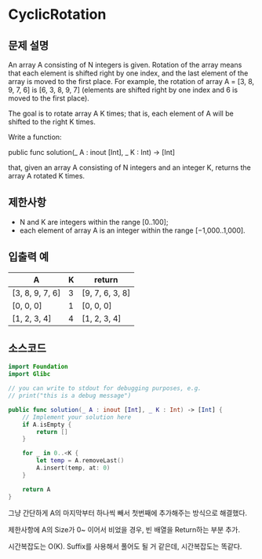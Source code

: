 # CyclicRotation

## 문제 설명
An array A consisting of N integers is given. Rotation of the array means that each element is shifted right by one index, and the last element of the array is moved to the first place. For example, the rotation of array A = [3, 8, 9, 7, 6] is [6, 3, 8, 9, 7] (elements are shifted right by one index and 6 is moved to the first place).

The goal is to rotate array A K times; that is, each element of A will be shifted to the right K times.

Write a function:

public func solution(_ A : inout [Int], _ K : Int) -> [Int]

that, given an array A consisting of N integers and an integer K, returns the array A rotated K times.

## 제한사항
 - N and K are integers within the range [0..100];
 - each element of array A is an integer within the range [−1,000..1,000].

## 입출력 예
| A             | K | return        |
|---------------|---|---------------|
|[3, 8, 9, 7, 6]| 3 |[9, 7, 6, 3, 8]|
|[0, 0, 0]      | 1 |[0, 0, 0]      |
|[1, 2, 3, 4]   | 4 |[1, 2, 3, 4]   |


## 소스코드
```Swift
import Foundation
import Glibc

// you can write to stdout for debugging purposes, e.g.
// print("this is a debug message")

public func solution(_ A : inout [Int], _ K : Int) -> [Int] {
    // Implement your solution here
    if A.isEmpty {
        return []
    }

    for _ in 0..<K {
        let temp = A.removeLast()
        A.insert(temp, at: 0)
    }

    return A
}
```
그냥 간단하게 A의 마지막부터 하나씩 빼서 첫번째에 추가해주는 방식으로 해결했다.

제한사항에 A의 Size가 0~ 이어서 비었을 경우, 빈 배열을 Return하는 부분 추가.

시간복잡도는 O(K). Suffix를 사용해서 풀어도 될 거 같은데, 시간복잡도는 똑같다.